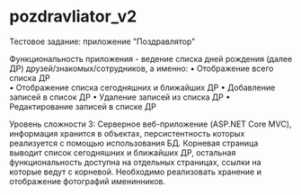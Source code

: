 # pozdravliator_v2
Тестовое задание: приложение "Поздравлятор"

Функциональность приложения - ведение списка дней рождения (далее ДР) друзей/знакомых/сотрудников, а именно: 
    • Отображение всего списка ДР  
    • Отображение списка сегодняшних и ближайших ДР
    • Добавление записей в список ДР
    • Удаление записей из списка ДР
    • Редактирование записей в списке ДР 

Уровень сложности 3: Серверное веб-приложение (ASP.NET Core MVC), информация хранится в объектах, персистентность которых реализуется с помощью использования БД. Корневая страница выводит список сегодняшних и ближайших ДР, остальная функциональность доступна на отдельных страницах, ссылки на которые ведут с корневой. Необходимо реализовать хранение и отображение фотографий именинников.
